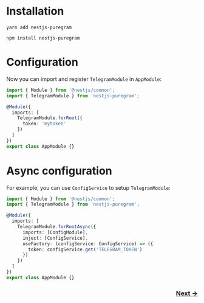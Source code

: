 # Installation
```shell
yarn add nestjs-puregram
```
```shell
npm install nestjs-puregram
```

# Configuration
Now you can import and register `TelegramModule` in `AppModule`:
```typescript
import { Module } from '@nestjs/common';
import { TelegramModule } from 'nestjs-puregram';

@Module({
  imports: [
    TelegramModule.forRoot({
      token: 'mytoken'
    })
  ]
})
export class AppModule {}
```

# Async configuration
For example, you can use `ConfigService` to setup `TelegramModule`:
```typescript
import { Module } from '@nestjs/common';
import { TelegramModule } from 'nestjs-puregram';

@Module({
  imports: [
    TelegramModule.forRootAsync({
      imports: [ConfigModule],
      inject: [ConfigService],
      useFactory: (configService: ConfigService) => ({
        token: configService.get('TELEGRAM_TOKEN')
      })
    })
  ]
})
export class AppModule {}
```

<h3 style="text-align: right">
  <a href="/docs/02_updates.md">Next →</a>
</h3>
